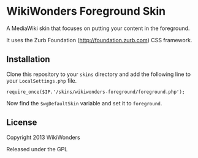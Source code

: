 # WikiWonders Foreground Skin

A MediaWiki skin that focuses on putting your content in the foreground.

It uses the Zurb Foundation (http://foundation.zurb.com) CSS framework.

## Installation

Clone this repository to your `skins` directory and add the following line to your `LocalSettings.php` file.

    require_once($IP.'/skins/wikiwonders-foreground/foreground.php');

Now find the `$wgDefaultSkin` variable and set it to `foreground`.

## License

Copyright 2013 WikiWonders

Released under the GPL